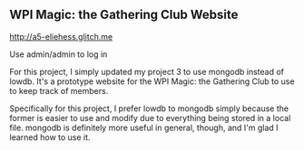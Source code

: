 ## WPI Magic: the Gathering Club Website

http://a5-eliehess.glitch.me

Use admin/admin to log in

For this project, I simply updated my project 3 to use mongodb instead of lowdb. It's a prototype website for the WPI Magic: the Gathering Club to use to keep track of members.

Specifically for this project, I prefer lowdb to mongodb simply because the former is easier to use and modify due to everything being stored in a local file. mongodb is definitely more useful in general, though, and I'm glad I learned how to use it.
